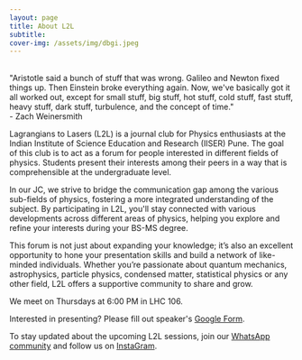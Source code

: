 ```yaml
---
layout: page
title: About L2L
subtitle: 
cover-img: /assets/img/dbgi.jpeg
---
```


<!-- ![Lagrangians to Lasers](../assets/img/bgi.jpg) -->

<div class="box-warning">
  <br>"Aristotle said a bunch of stuff that was wrong. Galileo and Newton fixed things up. Then Einstein broke everything again. Now, we've basically got it all worked out, except for small stuff, big stuff, hot stuff, cold stuff, fast stuff, heavy stuff, dark stuff, turbulence, and the concept of time." 
  <br>  - Zach Weinersmith
</div>


Lagrangians to Lasers (L2L) is a journal club for Physics enthusiasts at the Indian Institute of Science Education and Research (IISER) Pune.
The goal of this club is to act as a forum for people interested in different fields of physics. Students present their interests among their peers in a way that is comprehensible at the undergraduate level.

In our JC, we strive to bridge the communication gap among the various sub-fields of physics, fostering a more integrated understanding of the subject.
By participating in L2L, you'll stay connected with various developments across different areas of physics, helping you explore and refine your interests during your BS-MS degree.

This forum is not just about expanding your knowledge; it’s also an excellent opportunity to hone your presentation skills and build a network of like-minded individuals. Whether you’re passionate about quantum mechanics, astrophysics, particle physics, condensed matter, statistical physics or any other field, L2L offers a supportive community to share and grow.

We meet on Thursdays at 6:00 PM in LHC 106.

Interested in presenting? Please fill out speaker's [Google Form](https://docs.google.com/forms/d/e/1FAIpQLScWG0-TZOyc0R5JkOOqTtm47HzP0JRF0weeXo9HypWnmRQjhw/viewform?usp=sf_link).

To stay updated about the upcoming L2L sessions, join our [WhatsApp community](https://chat.whatsapp.com/JMUyMXHGgXxBl9mI4NOWub) and follow us on [InstaGram](https://www.instagram.com/lagrangians2lasers/).



